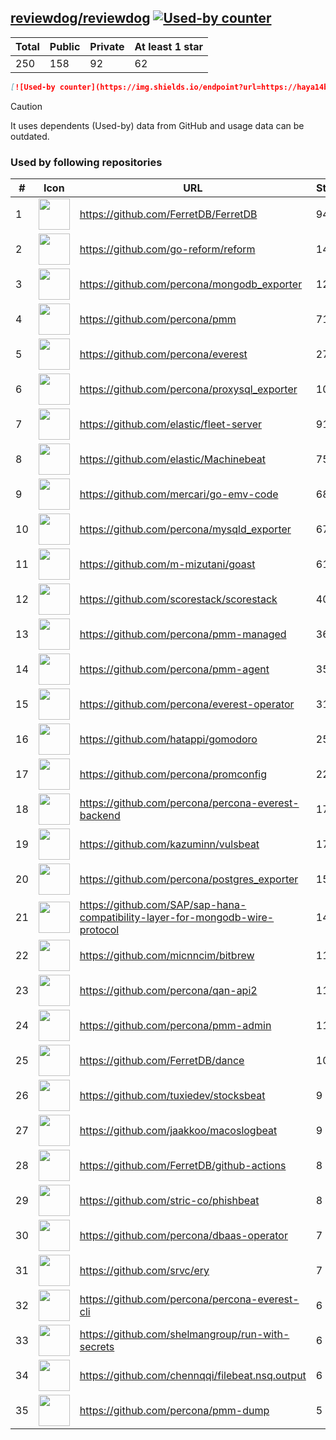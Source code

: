 





## [reviewdog/reviewdog](https://github.com/reviewdog/reviewdog) [![Used-by counter](https://img.shields.io/endpoint?url=https://haya14busa.github.io/github-used-by/data/reviewdog/reviewdog/shieldsio.json)](https://github.com/haya14busa/github-used-by/tree/main/repo/reviewdog/reviewdog)

| Total | Public | Private | At least 1 star
| ----- | ------ | ------- | ---------------
| 250 | 158 | 92 | 62 |

```md
[![Used-by counter](https://img.shields.io/endpoint?url=https://haya14busa.github.io/github-used-by/data/reviewdog/reviewdog/shieldsio.json)](https://github.com/haya14busa/github-used-by/tree/main/repo/reviewdog/reviewdog)
```

> [!CAUTION]
> It uses dependents (Used-by) data from GitHub and usage data can be outdated.

### Used by following repositories

| # | Icon | URL | Stars |
| -- | -- | -- | -- | 
|1|<img src="https://github.com/FerretDB.png" width=50 height=50>|https://github.com/FerretDB/FerretDB|9469|
|2|<img src="https://github.com/go-reform.png" width=50 height=50>|https://github.com/go-reform/reform|1444|
|3|<img src="https://github.com/percona.png" width=50 height=50>|https://github.com/percona/mongodb_exporter|1226|
|4|<img src="https://github.com/percona.png" width=50 height=50>|https://github.com/percona/pmm|714|
|5|<img src="https://github.com/percona.png" width=50 height=50>|https://github.com/percona/everest|273|
|6|<img src="https://github.com/percona.png" width=50 height=50>|https://github.com/percona/proxysql_exporter|106|
|7|<img src="https://github.com/elastic.png" width=50 height=50>|https://github.com/elastic/fleet-server|91|
|8|<img src="https://github.com/elastic.png" width=50 height=50>|https://github.com/elastic/Machinebeat|75|
|9|<img src="https://github.com/mercari.png" width=50 height=50>|https://github.com/mercari/go-emv-code|68|
|10|<img src="https://github.com/percona.png" width=50 height=50>|https://github.com/percona/mysqld_exporter|67|
|11|<img src="https://github.com/m-mizutani.png" width=50 height=50>|https://github.com/m-mizutani/goast|61|
|12|<img src="https://github.com/scorestack.png" width=50 height=50>|https://github.com/scorestack/scorestack|40|
|13|<img src="https://github.com/percona.png" width=50 height=50>|https://github.com/percona/pmm-managed|36|
|14|<img src="https://github.com/percona.png" width=50 height=50>|https://github.com/percona/pmm-agent|35|
|15|<img src="https://github.com/percona.png" width=50 height=50>|https://github.com/percona/everest-operator|31|
|16|<img src="https://github.com/hatappi.png" width=50 height=50>|https://github.com/hatappi/gomodoro|25|
|17|<img src="https://github.com/percona.png" width=50 height=50>|https://github.com/percona/promconfig|22|
|18|<img src="https://github.com/percona.png" width=50 height=50>|https://github.com/percona/percona-everest-backend|17|
|19|<img src="https://github.com/kazuminn.png" width=50 height=50>|https://github.com/kazuminn/vulsbeat|17|
|20|<img src="https://github.com/percona.png" width=50 height=50>|https://github.com/percona/postgres_exporter|15|
|21|<img src="https://github.com/SAP.png" width=50 height=50>|https://github.com/SAP/sap-hana-compatibility-layer-for-mongodb-wire-protocol|14|
|22|<img src="https://github.com/micnncim.png" width=50 height=50>|https://github.com/micnncim/bitbrew|11|
|23|<img src="https://github.com/percona.png" width=50 height=50>|https://github.com/percona/qan-api2|11|
|24|<img src="https://github.com/percona.png" width=50 height=50>|https://github.com/percona/pmm-admin|11|
|25|<img src="https://github.com/FerretDB.png" width=50 height=50>|https://github.com/FerretDB/dance|10|
|26|<img src="https://github.com/tuxiedev.png" width=50 height=50>|https://github.com/tuxiedev/stocksbeat|9|
|27|<img src="https://github.com/jaakkoo.png" width=50 height=50>|https://github.com/jaakkoo/macoslogbeat|9|
|28|<img src="https://github.com/FerretDB.png" width=50 height=50>|https://github.com/FerretDB/github-actions|8|
|29|<img src="https://github.com/stric-co.png" width=50 height=50>|https://github.com/stric-co/phishbeat|8|
|30|<img src="https://github.com/percona.png" width=50 height=50>|https://github.com/percona/dbaas-operator|7|
|31|<img src="https://github.com/srvc.png" width=50 height=50>|https://github.com/srvc/ery|7|
|32|<img src="https://github.com/percona.png" width=50 height=50>|https://github.com/percona/percona-everest-cli|6|
|33|<img src="https://github.com/shelmangroup.png" width=50 height=50>|https://github.com/shelmangroup/run-with-secrets|6|
|34|<img src="https://github.com/chennqqi.png" width=50 height=50>|https://github.com/chennqqi/filebeat.nsq.output|6|
|35|<img src="https://github.com/percona.png" width=50 height=50>|https://github.com/percona/pmm-dump|5|
